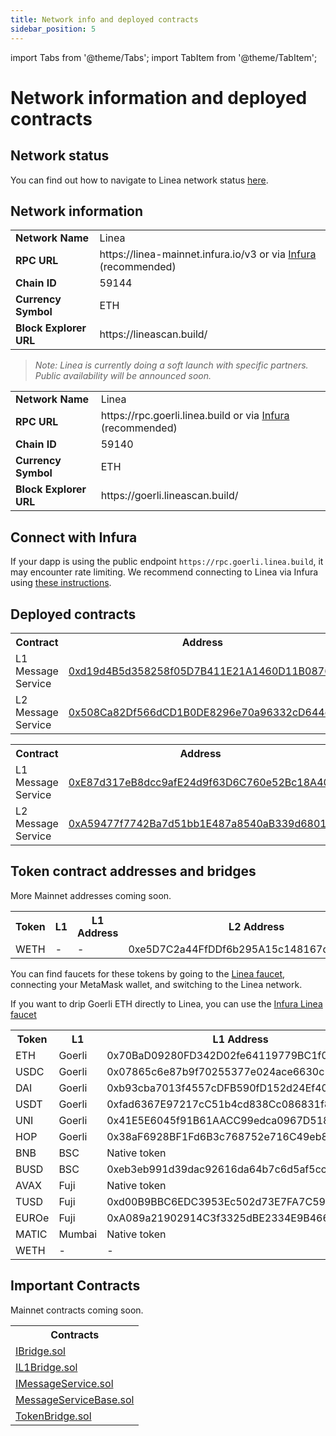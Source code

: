 ```yaml
---
title: Network info and deployed contracts
sidebar_position: 5
---
```


import Tabs from '@theme/Tabs'; import TabItem from '@theme/TabItem';

# Network information and deployed contracts

## Network status

You can find out how to navigate to Linea network status [here](./../network-status/index.mdx).

## Network information

<Tabs groupId="Mainnet-Testnet" className="my-tabs">
  <TabItem 
  value="Mainnet" label="Mainnet" default>
<table>
    <tr>
        <td align="left"><b>Network Name</b></td>
        <td align="left">Linea</td>
    </tr>
    <tr>
        <td align="left"><b>RPC URL</b></td>
        <td align="left">https://linea-mainnet.infura.io/v3 or via <a href="https://support.linea.build/hc/en-us/articles/15752713253147">Infura</a> (recommended)</td>
    </tr>
    <tr>
        <td align="left"><b>Chain ID</b></td>
        <td align="left">59144</td>
    </tr>
    <tr>
        <td align="left"><b>Currency Symbol</b></td>
        <td align="left">ETH</td>
    </tr>
    <tr>
        <td align="left"><b>Block Explorer URL</b></td>
        <td align="left">https://lineascan.build/</td>
    </tr>
</table>

> _Note: Linea is currently doing a soft launch with specific partners. Public availability will be announced soon._

  </TabItem>
  <TabItem value="Testnet" label="Testnet">
<table>
    <tr>
        <td align="left"><b>Network Name</b></td>
        <td align="left">Linea</td>
    </tr>
    <tr>
        <td align="left"><b>RPC URL</b></td>
        <td align="left">https://rpc.goerli.linea.build or via <a href="https://support.linea.build/hc/en-us/articles/15752713253147">Infura</a> (recommended)</td>
    </tr>
    <tr>
        <td align="left"><b>Chain ID</b></td>
        <td align="left">59140</td>
    </tr>
    <tr>
        <td align="left"><b>Currency Symbol</b></td>
        <td align="left">ETH</td>
    </tr>
    <tr>
        <td align="left"><b>Block Explorer URL</b></td>
        <td align="left">https://goerli.lineascan.build/</td>
    </tr>
</table>

## Connect with Infura

If your dapp is using the public endpoint `https://rpc.goerli.linea.build`, it may encounter rate limiting. We recommend connecting to Linea via Infura using [these instructions](https://support.linea.build/hc/en-us/articles/15752713253147). 
</TabItem> 
</Tabs>

## Deployed contracts

<Tabs groupId="Mainnet-Testnet" className="my-tabs">
  <TabItem value="Mainnet" label="Mainnet" default>
      <table>
  <tr>
    <th>Contract</th>
    <th>Address</th>
  </tr>
  <tr>
    <td>L1 Message Service</td>
    <td><a href="https://etherscan.io/address/0xd19d4B5d358258f05D7B411E21A1460D11B0876F">0xd19d4B5d358258f05D7B411E21A1460D11B0876F</a></td>
  </tr>
  <tr>
    <td>L2 Message Service</td>
    <td><a href="https://lineascan.build/address/0x508Ca82Df566dCD1B0DE8296e70a96332cD644ec">0x508Ca82Df566dCD1B0DE8296e70a96332cD644ec</a></td>
  </tr>
</table>
  </TabItem>
  <TabItem value="Testnet" label="Testnet">
    <table>
  <tr>
    <th>Contract</th>
    <th>Address</th>
  </tr>
  <tr>
    <td>L1 Message Service</td>
    <td><a href="https://goerli.etherscan.io/address/0xe87d317eb8dcc9afe24d9f63d6c760e52bc18a40">0xE87d317eB8dcc9afE24d9f63D6C760e52Bc18A40</a></td>
  </tr>
  <tr>
    <td>L2 Message Service</td>
    <td><a href="https://explorer.goerli.linea.build/address/0xA59477f7742Ba7d51bb1E487a8540aB339d6801d">0xA59477f7742Ba7d51bb1E487a8540aB339d6801d</a></td>
  </tr>
</table>
  </TabItem>
</Tabs>

## Token contract addresses and bridges

<Tabs groupId="Mainnet-Testnet" className="my-tabs">
  <TabItem value="Mainnet" label="Mainnet" default>
    More Mainnet addresses coming soon.
    
<table>
  <tbody>
      <tr>
      <th>Token</th>
      <th>L1</th>
      <th>L1 Address</th>
      <th>L2 Address</th>
      <th>Bridge</th>
    </tr>
        <tr>
      <td>WETH</td>
      <td>-</td>
      <td>-</td>
      <td>0xe5D7C2a44FfDDf6b295A15c148167daaAf5Cf34f</td>
      <td>-</td>
    </tr>
  </tbody>
</table>
  </TabItem>
  <TabItem value="Testnet" label="Testnet">

You can find faucets for these tokens by going to the [Linea faucet](https://faucet.goerli.linea.build/), connecting your MetaMask wallet, and switching to the Linea network.

If you want to drip Goerli ETH directly to Linea, you can use the [Infura Linea faucet](https://infura.io/faucet/linea)

<table>
  <tbody>
    <tr>
      <th>Token</th>
      <th>L1</th>
      <th>L1 Address</th>
      <th>L2 Address</th>
      <th>Bridge</th>
    </tr>
        <tr>
      <td>ETH</td>
      <td>Goerli</td>
      <td>0x70BaD09280FD342D02fe64119779BC1f0791BAC2</td>
      <td>0xC499a572640B64eA1C8c194c43Bc3E19940719dC</td>
      <td><a href="https://goerli.hop.exchange/#/send?token=ETH&sourceNetwork=ethereum&destNetwork=linea">Hop</a></td>
    </tr>
    <tr>
      <td>USDC</td>
      <td>Goerli</td>
      <td>0x07865c6e87b9f70255377e024ace6630c1eaa37f</td>
      <td>0xf56dc6695cF1f5c364eDEbC7Dc7077ac9B586068</td>
      <td><a href="https://goerli.hop.exchange/#/send?token=ETH&sourceNetwork=ethereum&destNetwork=linea">Hop</a></td>
    </tr>
    <tr>
      <td>DAI</td>
      <td>Goerli</td>
      <td>0xb93cba7013f4557cDFB590fD152d24Ef4063485f</td>
      <td>0x8741Ba6225A6BF91f9D73531A98A89807857a2B3</td>
      <td><a href="https://goerli.hop.exchange/#/send?token=ETH&sourceNetwork=ethereum&destNetwork=linea">Hop</a></td>
    </tr>
    <tr>
      <td>USDT</td>
      <td>Goerli</td>
      <td>0xfad6367E97217cC51b4cd838Cc086831f81d38C2</td>
      <td>0x1990BC6dfe2ef605Bfc08f5A23564dB75642Ad73</td>
      <td><a href="https://goerli.hop.exchange/#/send?token=ETH&sourceNetwork=ethereum&destNetwork=linea">Hop</a></td>
    </tr>
    <tr>
      <td>UNI</td>
      <td>Goerli</td>
      <td>0x41E5E6045f91B61AACC99edca0967D518fB44CFB</td>
      <td>0x7823E8DCC8bfc23EA3AC899EB86921f90e80F499</td>
      <td><a href="https://goerli.hop.exchange/#/send?token=ETH&sourceNetwork=ethereum&destNetwork=linea">Hop</a></td>
    </tr>
    <tr>
      <td>HOP</td>
      <td>Goerli</td>
      <td>0x38aF6928BF1Fd6B3c768752e716C49eb8206e20c</td>
      <td>0x6F03052743CD99ce1b29265E377e320CD24Eb632</td>
      <td><a href="https://goerli.hop.exchange/#/send?token=ETH&sourceNetwork=ethereum&destNetwork=linea">Hop</a></td>
    </tr>
    <tr>
      <td>BNB</td>
      <td>BSC</td>
      <td>Native token</td>
      <td>0x5471ea8f739dd37E9B81Be9c5c77754D8AA953E4</td>
      <td><a href="https://dev-cbridge-v2.netlify.app/97/59140/BNB">Celer</a></td>
    </tr>
    <tr>
      <td>BUSD</td>
      <td>BSC</td>
      <td>0xeb3eb991d39dac92616da64b7c6d5af5ccff1627</td>
      <td>0x7d43AABC515C356145049227CeE54B608342c0ad</td>
      <td><a href="https://dev-cbridge-v2.netlify.app/97/59140/BNB">Celer</a></td>
    </tr>
    <tr>
      <td>AVAX</td>
      <td>Fuji</td>
      <td>Native token</td>
      <td>Multi-chain</td>
      <td><a href="https://test.multichain.org/#/router">Multichain</a></td>
    </tr>
    <tr>
      <td>TUSD</td>
      <td>Fuji</td>
      <td>0xd00B9BBC6EDC3953Ec502d73E7FA7C59f628d947</td>
      <td>0x922D641a426DcFFaeF11680e5358F34d97d112E1</td>
      <td><a href="https://test.multichain.org/#/router">Multichain</a></td>
    </tr>
    <tr>
      <td>EUROe</td>
      <td>Fuji</td>
      <td>0xA089a21902914C3f3325dBE2334E9B466071E5f1</td>
      <td>0xeFAeeE334F0Fd1712f9a8cc375f427D9Cdd40d73</td>
      <td><a href="https://test.multichain.org/#/router">Multichain</a></td>
    </tr>
    <tr>
      <td>MATIC</td>
      <td>Mumbai</td>
      <td>Native token</td>
      <td>0xcAA61BCAe7D37Fe9C33c0D8671448254eef44D63</td>
      <td><a href="https://testnet.bridge.connext.network/">Connext</a></td>
    </tr>
        <tr>
      <td>WETH</td>
      <td>-</td>
      <td>-</td>
      <td>0x2C1b868d6596a18e32E61B901E4060C872647b6C</td>
      <td>-</td>
    </tr>
  </tbody>
</table>
  </TabItem>
</Tabs>

## Important Contracts

<Tabs groupId="Mainnet-Testnet" className="my-tabs">
  <TabItem value="Mainnet" label="Mainnet" default>
    Mainnet contracts coming soon.
  </TabItem>
  <TabItem value="Testnet" label="Testnet">
    <table>
  <tr>
    <th>Contracts</th>
  </tr>
  <tr>
    <td><a href="pathname:///files/testnet/IBridge.sol">IBridge.sol</a></td>
  </tr>
  <tr>
    <td><a href="pathname:///files/testnet/IL1Bridge.sol">IL1Bridge.sol</a></td>
  </tr>
  <tr>
    <td><a href="pathname:///files/testnet/IMessageService.sol">IMessageService.sol</a></td>
  </tr>
  <tr>
    <td><a href="pathname:///files/testnet/MessageServiceBase.sol">MessageServiceBase.sol</a></td>
  </tr>
  <tr>
    <td><a href="pathname:///files/testnet/TokenBridge.sol">TokenBridge.sol</a></td>
  </tr>
</table>

  </TabItem>
</Tabs>

<!-- ## Faucets

If you want to drip Goerli ETH directly to Linea, you can use the following faucets:

1. [Infura Linea faucet](https://infura.io/faucet/linea)
1. [Covalent Linea faucet](https://www.covalenthq.com/faucet/)
1. [FAUCETME faucet](https://linea.faucetme.pro/)
1. [Tatarot faucet](https://faucet.tatarot.ai/)

If you want to drip other tokens, you can find the [multi-token Linea faucet here](https://faucet.goerli.linea.build/), which lists the different tokens you can add to your wallet on the Goerli and Linea Goerli testnet.
 -->
